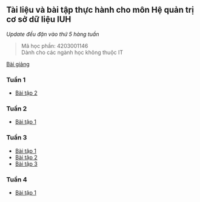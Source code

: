 ## Tài liệu và bài tập thực hành cho môn Hệ quản trị cơ sở dữ liệu IUH

*Update đều đặn vào thứ 5 hàng tuần*

> Mã học phần: 4203001146 <br>
> Dành cho các ngành học không thuộc IT

[Bài giảng](./Documents/2022_BaiTapThucHanhCSDL_DaiHoc%20_v3.pdf)

### Tuần 1
- [Bài tập 2](./Week01/21001211_NguyenHuyThai_Tuan01.sql)

### Tuần 2
- [Bài tập 1](./Week02/Tuan02-21001211-NguyenHuyThai.sql)

### Tuần 3
- [Bài tập 1](./Week03/Tuan03_21001211_NguyenHuyThai_01.sql)
- [Bài tập 2](./Week03/Tuan03_21001211_NguyenHuyThai_02.sql)
- [Bài tập 3](./Week03/Tuan03_21001211_NguyenHuyThai_03.sql)

### Tuần 4
- [Bài tập 1](./Week04/Tuan04_21001211_NguyenHuyThai.sql)